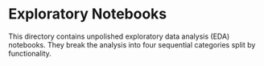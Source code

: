 # Exploratory Notebooks

This directory contains unpolished exploratory data analysis (EDA) notebooks. They break the analysis into four sequential categories split by functionality.